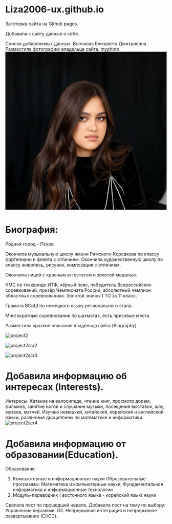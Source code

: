 # Liza2006-ux.github.io

Заготовка сайта на Github pages.

Добавила к сайту данные о себе.

Список добавляемых данных.
Волчкова Елизавета Дмитриевна 
Разместила фотографию владельца сайта.
myphoto![ava](https://github.com/Liza2006-ux/Liza2006-ux.github.io/blob/main/ava.jpg?raw=true)


# Биография:
Родной город - Псков 

Окончила музыкальную школу имени Римского-Корсакова по классу фортепиано  и флейта с отличием.
Окончила художественную школу по классу живопись, рисунок, композиция с отличием.
 
Окончила лицей с красным  аттестатом и золотой медалью.  

КМС по тхэквондо ИТФ, чёрный пояс, победитель Всероссийских соревнований, призёр Чемпионата России, абсолютный чемпион областных соревнованиях.
Золотой значок ГТО за 11 класс.

Грамота ВСоШ по немецкого языку регионального этапа. 

Многократные соревнования по шахматах, есть призовые места  

Разместила краткое описание владельца сайта (Biography).

![project2](https://github.com/user-attachments/assets/8248b78f-c174-4b30-849f-70d7945f1aa9)


![project2scr2](https://github.com/user-attachments/assets/6adeb533-982c-46cc-b1ca-6489bd064d7b)

![project2scr3](https://github.com/user-attachments/assets/d04f6254-69d7-43e8-a74d-8fc7e0f141e5)

# Добавила информацию об интересах (Interests).
Интересы:
Катание на велосипеде, чтение  книг, просмотр дорам, фильмов, занятие йогой и слушание музыки, посещение выставок, шоу, музеев, матчей.
Изучаю немецкий, китайский, корейский и английский языки, различные дисциплины по математике и информатики.
![project2scr4](https://github.com/user-attachments/assets/7b5f6608-aa06-4bbe-8b41-d1d38478774d)


# Добавила информацию от образовании(Education).
Образование:
1) Компьютерные и информационные науки
Образовательные программы: Математика и компьютерные науки, Фундаментальная информатика и информационные технологии
2) Модуль-переводчик ( восточного  языка - корейский язык) науки

Сделала пост по прошедшей неделе.
Добавила пост на тему по выбору:
Управление версиями. Git.
Непрерывная интеграция и непрерывное развертывание (CI/CD).
